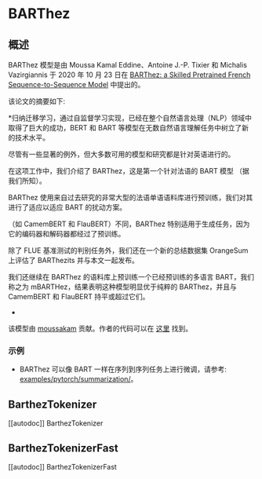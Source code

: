 <!--版权所有2020年The HuggingFace团队。保留所有权利。
根据 Apache 许可证第 2.0 版（“许可证”）进行许可；除非符合许可证的规定，否则您不得使用此文件。您可以在以下网址获取许可证的副本
http://www.apache.org/licenses/LICENSE-2.0
除非适用法律要求或书面同意，根据许可证分发的软件是基于“按原样”分发的，不附带任何形式的保证或条件。请参阅许可证以了解特定语言下的权限和限制。请注意，此文件为 Markdown 格式，但包含我们 doc-builder 的特定语法（类似于 MDX），在您的 Markdown 查看器中可能无法正常
渲染。
-->

# BARThez

## 概述

BARThez 模型是由 Moussa Kamal Eddine、Antoine J.-P. Tixier 和 Michalis Vazirgiannis 于 2020 年 10 月 23 日在 [BARThez: a Skilled Pretrained French Sequence-to-Sequence Model](https://arxiv.org/abs/2010.12321) 中提出的。

该论文的摘要如下:

*归纳迁移学习，通过自监督学习实现，已经在整个自然语言处理（NLP）领域中取得了巨大的成功，BERT 和 BART 等模型在无数自然语言理解任务中树立了新的技术水平。

尽管有一些显著的例外，但大多数可用的模型和研究都是针对英语进行的。

在这项工作中，我们介绍了 BARThez，这是第一个针对法语的 BART 模型 （据我们所知）。

BARThez 使用来自过去研究的非常大型的法语单语语料库进行预训练，我们对其进行了适应以适应 BART 的扰动方案。

（如 CamemBERT 和 FlauBERT）不同，BARThez 特别适用于生成任务，因为它的编码器和解码器都经过了预训练。

除了 FLUE 基准测试的判别任务外，我们还在一个新的总结数据集 OrangeSum 上评估了 BARThezits 并与本文一起发布。

我们还继续在 BARThez 的语料库上预训练一个已经预训练的多语言 BART，我们称之为 mBARTHez，结果表明这种模型明显优于纯粹的 BARThez，并且与 CamemBERT 和 FlauBERT 持平或超过它们。

*
该模型由 [moussakam](https://huggingface.co/moussakam) 贡献。作者的代码可以在 [这里](https://github.com/moussaKam/BARThez) 找到。

### 示例


- BARThez 可以像 BART 一样在序列到序列任务上进行微调，请参考:  [examples/pytorch/summarization/](https://github.com/huggingface/transformers/tree/main/examples/pytorch/summarization/README.md)。

## BarthezTokenizer

[[autodoc]] BarthezTokenizer

## BarthezTokenizerFast

[[autodoc]] BarthezTokenizerFast
